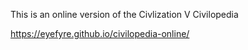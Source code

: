 This is an online version of the Civlization V Civilopedia

https://eyefyre.github.io/civilopedia-online/

